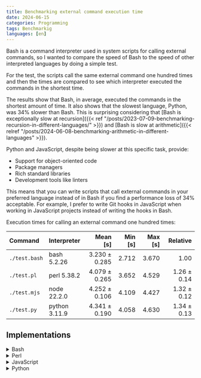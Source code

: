 ```yaml
---
title: Benchmarking external command execution time
date: 2024-06-15
categories: Programming
tags: Benchmarkig
languages: [en]
---
```


Bash is a command interpreter used in system scripts for calling external
commands, so I wanted to compare the speed of Bash to the speed of other
interpreted languages by doing a simple test.

For the test, the scripts call the same external command one hundred times and
then the times are compared to see which interpreter executed the commands in
the shortest time.

The results show that Bash, in average, executed the commands in the shortest
amount of time. It also shows that the slowest language, Python, was 34% slower
than Bash. This is surprising considering that [Bash is exceptionally slow at
recursion]({{< ref "/posts/2023-07-09-benchmarking-recursion-in-different-languages/" >}})
and [Bash is slow at arithmetic]({{< relref "/posts/2024-06-08-benchmarking-arithmetic-in-different-languages" >}}).

Python and JavaScript, despite being slower at this specific task, provide:

- Support for object-oriented code
- Package managers
- Rich standard libraries
- Development tools like linters

This means that you can write scripts that call external commands in your
preferred language instead of in Bash if you find a performance loss of 34%
acceptable. For example, I prefer to write Git hooks in JavaScript when working
in JavaScript projects instead of writing the hooks in Bash.

Execution times for calling an external command one hundred times:

| Command       | Interpreter   |      Mean [s] | Min [s] | Max [s] |    Relative |
| :------------ | :------------ | ------------: | ------: | ------: | ----------: |
| `./test.bash` | bash 5.2.26   | 3.230 ± 0.285 |   2.712 |   3.670 |        1.00 |
| `./test.pl`   | perl 5.38.2   | 4.079 ± 0.265 |   3.652 |   4.529 | 1.26 ± 0.14 |
| `./test.mjs`  | node 22.2.0   | 4.252 ± 0.106 |   4.109 |   4.427 | 1.32 ± 0.12 |
| `./test.py`   | python 3.11.9 | 4.341 ± 0.190 |   4.058 |   4.630 | 1.34 ± 0.13 |

## Implementations

<details>
<summary>Bash</summary>

```bash {{% include "assets/test.bash" %}}
```

</details>

<details>
<summary>Perl</summary>

```pl {{% include "assets/test.pl" %}}
```

</details>

<details>
<summary>JavaScript</summary>

```js {{% include "assets/test.mjs" %}}
```

</details>

<details>
<summary>Python</summary>

```py {{% include "assets/test.py" %}}
```

</details>

